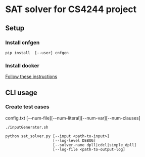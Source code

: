 SAT solver for CS4244 project
=======================

## Setup

### Install cnfgen
```
pip install  [--user] cnfgen
```

### Install docker
[Follow these instructions](https://www.digitalocean.com/community/tutorials/how-to-install-and-use-docker-on-ubuntu-18-04)

## CLI usage

### Create test cases
config.txt
[--num-file][--num-literal][--num-var][--num-clauses]

```
./inputGenerator.sh
```

```
python sat_solver.py [--input <path-to-input>]
                     [--log-level DEBUG]
                     [--solver-name dpll|cdcl|simple_dpll]
                     [--log-file <path-to-output-log]
```
